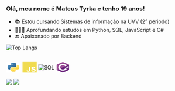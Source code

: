 ### Olá, meu nome é Mateus Tyrka e tenho 19 anos!

- 📚 Estou cursando Sistemas de informação na UVV (2° periodo)
- 👨🏻‍💻 Aprofundando estudos em Python, SQL, JavaScript e C#
- 🔙 Apaixonado por Backend

![Top Langs](https://github-readme-stats.vercel.app/api/top-langs/?username=Tyrka08&layout=compact)

<div style="display: inline_block"><br>
  <img align="center" alt="Python" height="30" width="40" src="https://raw.githubusercontent.com/devicons/devicon/master/icons/python/python-original.svg">
  <img align="center" alt="Js" height="30" width="40" src="https://raw.githubusercontent.com/devicons/devicon/master/icons/javascript/javascript-plain.svg">
  <img align="center" alt="SQL" height="30" width="40" src="https://static-00.iconduck.com/assets.00/sql-database-sql-azure-icon-1955x2048-4pmty46t.png">
  <img align="center" alt="Csharp" height="30" width="40" src="https://raw.githubusercontent.com/devicons/devicon/master/icons/csharp/csharp-original.svg">
</div>

<br>
<div> 
  <a href="https://www.instagram.com/mateus.tyrka/" target="_blank"><img src="https://img.shields.io/badge/-Instagram-%23E4405F?style=for-the-badge&logo=instagram&logoColor=white" target="_blank"></a>
  <a href="https://www.linkedin.com/in/mateus-tyrka-86108722b/" target="_blank"><img src="https://img.shields.io/badge/-LinkedIn-%230077B5?style=for-the-badge&logo=linkedin&logoColor=white" target="_blank"></a> 
  
</div>
